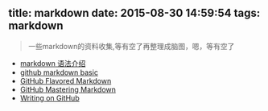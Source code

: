 title: markdown
date: 2015-08-30 14:59:54
tags: markdown
---
> 一些markdown的资料收集,等有空了再整理成脑图，嗯，等有空了

- [markdown 语法介绍](http://daringfireball.net/projects/markdown/syntax)
- [github markdown basic](https://help.github.com/articles/markdown-basics/)
- [GitHub Flavored Markdown](https://help.github.com/articles/github-flavored-markdown/)
- [GitHub Mastering Markdown](https://guides.github.com/features/mastering-markdown/)
- [Writing on GitHub](https://help.github.com/articles/writing-on-github/)
